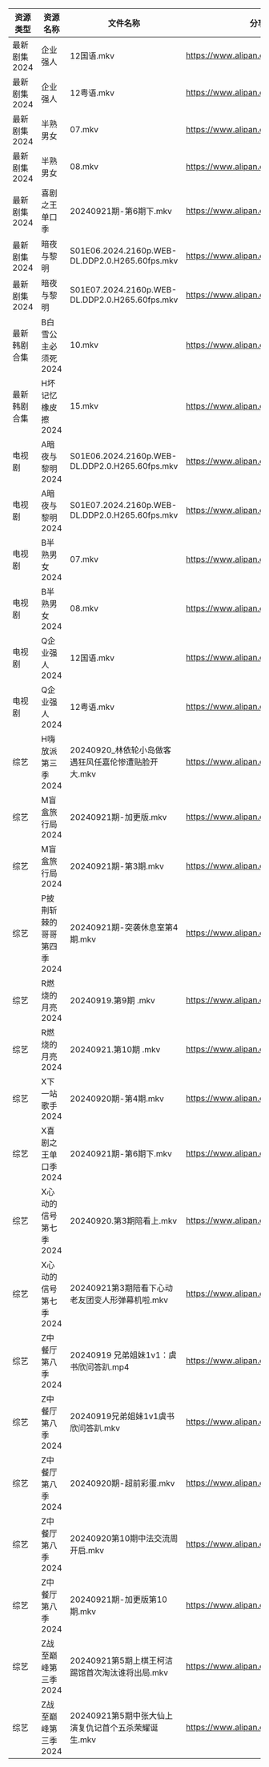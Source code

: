 | 资源类型     | 资源名称            | 文件名称                                           | 分享链接                                 | 更新时间                |
| -------- | --------------- | ---------------------------------------------- | ------------------------------------ | ------------------- |
| 最新剧集2024 | 企业强人            | 12国语.mkv                                       | https://www.alipan.com/s/Ph7WntceM4u | 2024-09-21 14:10:59 |
| 最新剧集2024 | 企业强人            | 12粤语.mkv                                       | https://www.alipan.com/s/Ph7WntceM4u | 2024-09-21 14:10:58 |
| 最新剧集2024 | 半熟男女            | 07.mkv                                         | https://www.alipan.com/s/d59b91D1JNF | 2024-09-21 14:11:04 |
| 最新剧集2024 | 半熟男女            | 08.mkv                                         | https://www.alipan.com/s/d59b91D1JNF | 2024-09-21 14:11:03 |
| 最新剧集2024 | 喜剧之王单口季         | 20240921期-第6期下.mkv                             | https://www.alipan.com/s/4Y7GK2bZ9gq | 2024-09-21 14:11:20 |
| 最新剧集2024 | 暗夜与黎明           | S01E06.2024.2160p.WEB-DL.DDP2.0.H265.60fps.mkv | https://www.alipan.com/s/rov4WvwUSJV | 2024-09-21 18:11:07 |
| 最新剧集2024 | 暗夜与黎明           | S01E07.2024.2160p.WEB-DL.DDP2.0.H265.60fps.mkv | https://www.alipan.com/s/rov4WvwUSJV | 2024-09-21 18:11:07 |
| 最新韩剧合集   | B白雪公主必须死2024    | 10.mkv                                         | https://www.alipan.com/s/TbZsLmcPGSo | 2024-09-21 00:05:24 |
| 最新韩剧合集   | H坏记忆橡皮擦2024     | 15.mkv                                         | https://www.alipan.com/s/GqyFzVeNETy | 2024-09-21 12:05:52 |
| 电视剧      | A暗夜与黎明2024      | S01E06.2024.2160p.WEB-DL.DDP2.0.H265.60fps.mkv | https://www.alipan.com/s/nmftAveTn6d | 2024-09-21 18:05:08 |
| 电视剧      | A暗夜与黎明2024      | S01E07.2024.2160p.WEB-DL.DDP2.0.H265.60fps.mkv | https://www.alipan.com/s/nmftAveTn6d | 2024-09-21 18:05:08 |
| 电视剧      | B半熟男女2024       | 07.mkv                                         | https://www.alipan.com/s/8MeBucp622T | 2024-09-21 14:05:16 |
| 电视剧      | B半熟男女2024       | 08.mkv                                         | https://www.alipan.com/s/8MeBucp622T | 2024-09-21 14:05:15 |
| 电视剧      | Q企业强人2024       | 12国语.mkv                                       | https://www.alipan.com/s/ANQrk2VbMA4 | 2024-09-21 14:06:44 |
| 电视剧      | Q企业强人2024       | 12粤语.mkv                                       | https://www.alipan.com/s/ANQrk2VbMA4 | 2024-09-21 14:06:43 |
| 综艺       | H嗨放派第三季2024     | 20240920_林依轮小岛做客遇狂风任嘉伦惨遭贴脸开大.mkv               | https://www.alipan.com/s/VRKJ132nbcQ | 2024-09-21 00:08:13 |
| 综艺       | M盲盒旅行局2024      | 20240921期-加更版.mkv                              | https://www.alipan.com/s/sw7yafb4e5C | 2024-09-21 14:08:47 |
| 综艺       | M盲盒旅行局2024      | 20240921期-第3期.mkv                              | https://www.alipan.com/s/sw7yafb4e5C | 2024-09-21 14:08:47 |
| 综艺       | P披荆斩棘的哥哥第四季2024 | 20240921期-突袭休息室第4期.mkv                         | https://www.alipan.com/s/94NT9iGe94e | 2024-09-21 14:09:03 |
| 综艺       | R燃烧的月亮2024      | 20240919.第9期 .mkv                              | https://www.alipan.com/s/S4qcpFUguQa | 2024-09-21 14:09:16 |
| 综艺       | R燃烧的月亮2024      | 20240921.第10期 .mkv                             | https://www.alipan.com/s/S4qcpFUguQa | 2024-09-21 14:09:16 |
| 综艺       | X下一站歌手2024      | 20240920期-第4期.mkv                              | https://www.alipan.com/s/eBKzWFKqm82 | 2024-09-21 00:09:34 |
| 综艺       | X喜剧之王单口季2024    | 20240921期-第6期下.mkv                             | https://www.alipan.com/s/6bB6eDj37Y6 | 2024-09-21 14:09:52 |
| 综艺       | X心动的信号第七季2024   | 20240920.第3期陪看上.mkv                            | https://www.alipan.com/s/wQqfQxMS8Sx | 2024-09-21 14:10:04 |
| 综艺       | X心动的信号第七季2024   | 20240921第3期陪看下心动老友团变人形弹幕机啦.mkv                 | https://www.alipan.com/s/wQqfQxMS8Sx | 2024-09-21 14:10:04 |
| 综艺       | Z中餐厅第八季2024     | 20240919 兄弟姐妹1v1：虞书欣问答趴.mp4                    | https://www.alipan.com/s/2amsCP57Grh | 2024-09-21 00:07:43 |
| 综艺       | Z中餐厅第八季2024     | 20240919兄弟姐妹1v1虞书欣问答趴.mkv                      | https://www.alipan.com/s/2amsCP57Grh | 2024-09-21 00:07:43 |
| 综艺       | Z中餐厅第八季2024     | 20240920期-超前彩蛋.mkv                             | https://www.alipan.com/s/2amsCP57Grh | 2024-09-21 00:07:43 |
| 综艺       | Z中餐厅第八季2024     | 20240920第10期中法交流周开启.mkv                        | https://www.alipan.com/s/2amsCP57Grh | 2024-09-21 00:07:42 |
| 综艺       | Z中餐厅第八季2024     | 20240921期-加更版第10期.mkv                          | https://www.alipan.com/s/2amsCP57Grh | 2024-09-21 14:07:47 |
| 综艺       | Z战至巅峰第三季2024    | 20240921第5期上棋王柯洁踢馆首次淘汰谁将出局.mkv                 | https://www.alipan.com/s/5yE689QzaiL | 2024-09-21 14:10:17 |
| 综艺       | Z战至巅峰第三季2024    | 20240921第5期中张大仙上演复仇记首个五杀荣耀诞生.mkv               | https://www.alipan.com/s/5yE689QzaiL | 2024-09-21 14:10:17 |
